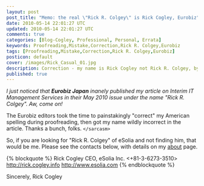```yaml
---           
layout: post
post_title: "Memo: the real \"Rick R. Colgey\" is Rick Cogley, Eurobiz"
date: 2010-05-14 22:01:27 UTC
updated: 2010-05-14 22:01:27 UTC
comments: true
categories: [Blog-Cogley, Professional, Personal, Errata]
keywords: Proofreading,Mistake,Correction,Rick R. Colgey,Eurobiz
tags: [Proofreading,Mistake,Correction,Rick R. Colgey,Eurobiz]
posticon: default
cover: /images/Rick_Casual_01.jpg
description: Correction - my name is Rick Cogley not Rick R. Colgey, by Rick Cogley. 
published: true
---
```


_I just noticed that **Eurobiz Japan** inanely published my article on _Interim IT Management Services_ in their May 2010 issue under the name "Rick R. Colgey". Aw, come on!_

<!--more--> 

The Eurobiz editors took the time to painstakingly "correct" my American spelling during proofreading, then got my name wildly incorrect in the article. Thanks a bunch, folks. `</sarcasm>`


So, if you are looking for "Rick R. Colgey" of eSolia and not finding him, that would be me. Please see the contacts below, with details on my [about](/about/) page. 

{% blockquote %}
Rick Cogley
CEO, eSolia Inc. 
<+81-3-6273-3510>
<http://rick.cogley.info>
<http://www.esolia.com> 
{% endblockquote %} 

Sincerely,
Rick Cogley


